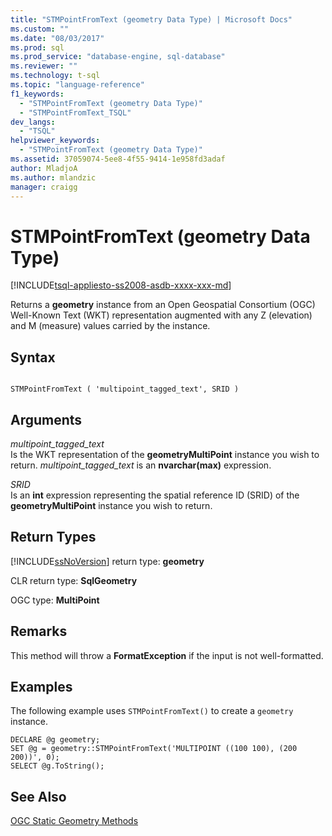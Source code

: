 ```yaml
---
title: "STMPointFromText (geometry Data Type) | Microsoft Docs"
ms.custom: ""
ms.date: "08/03/2017"
ms.prod: sql
ms.prod_service: "database-engine, sql-database"
ms.reviewer: ""
ms.technology: t-sql
ms.topic: "language-reference"
f1_keywords: 
  - "STMPointFromText (geometry Data Type)"
  - "STMPointFromText_TSQL"
dev_langs: 
  - "TSQL"
helpviewer_keywords: 
  - "STMPointFromText (geometry Data Type)"
ms.assetid: 37059074-5ee8-4f55-9414-1e958fd3adaf
author: MladjoA
ms.author: mlandzic 
manager: craigg
---
```

# STMPointFromText (geometry Data Type)
[!INCLUDE[tsql-appliesto-ss2008-asdb-xxxx-xxx-md](../../includes/tsql-appliesto-ss2008-asdb-xxxx-xxx-md.md)]

Returns a **geometry** instance from an Open Geospatial Consortium (OGC) Well-Known Text (WKT) representation augmented with any Z (elevation) and M (measure) values carried by the instance.
  
## Syntax  
  
```  
  
STMPointFromText ( 'multipoint_tagged_text', SRID )  
```  
  
## Arguments  
 *multipoint_tagged_text*  
 Is the WKT representation of the **geometryMultiPoint** instance you wish to return. *multipoint_tagged_text* is an **nvarchar(max)** expression.  
  
 *SRID*  
 Is an **int** expression representing the spatial reference ID (SRID) of the **geometryMultiPoint** instance you wish to return.  
  
## Return Types  
 [!INCLUDE[ssNoVersion](../../includes/ssnoversion-md.md)] return type: **geometry**  
  
 CLR return type: **SqlGeometry**  
  
 OGC type: **MultiPoint**  
  
## Remarks  
 This method will throw a **FormatException** if the input is not well-formatted.  
  
## Examples  
 The following example uses `STMPointFromText()` to create a `geometry` instance.  
  
```  
DECLARE @g geometry;   
SET @g = geometry::STMPointFromText('MULTIPOINT ((100 100), (200 200))', 0);  
SELECT @g.ToString();  
```  
  
## See Also  
 [OGC Static Geometry Methods](../../t-sql/spatial-geometry/ogc-static-geometry-methods.md)  
  
  


